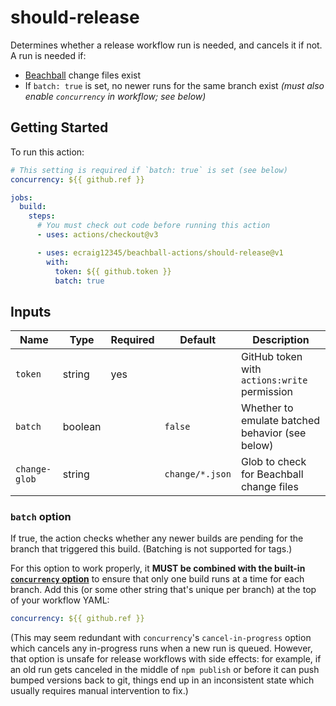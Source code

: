 # should-release

Determines whether a release workflow run is needed, and cancels it if not. A run is needed if:

- [Beachball](https://microsoft.github.io/beachball) change files exist
- If `batch: true` is set, no newer runs for the same branch exist _(must also enable `concurrency` in workflow; see below)_

## Getting Started

To run this action:

```yaml
# This setting is required if `batch: true` is set (see below)
concurrency: ${{ github.ref }}

jobs:
  build:
    steps:
      # You must check out code before running this action
      - uses: actions/checkout@v3

      - uses: ecraig12345/beachball-actions/should-release@v1
        with:
          token: ${{ github.token }}
          batch: true
```

## Inputs

| Name          | Type    | Required | Default         | Description                                     |
| ------------- | ------- | -------- | --------------- | ----------------------------------------------- |
| `token`       | string  | yes      |                 | GitHub token with `actions:write` permission    |
| `batch`       | boolean |          | `false`         | Whether to emulate batched behavior (see below) |
| `change-glob` | string  |          | `change/*.json` | Glob to check for Beachball change files        |

### `batch` option

If true, the action checks whether any newer builds are pending for the branch that triggered this build. (Batching is not supported for tags.)

For this option to work properly, it **MUST be combined with the built-in [`concurrency` option](https://docs.github.com/en/actions/using-workflows/workflow-syntax-for-github-actions#concurrency)** to ensure that only one build runs at a time for each branch. Add this (or some other string that's unique per branch) at the top of your workflow YAML:

```yaml
concurrency: ${{ github.ref }}
```

(This may seem redundant with `concurrency`'s `cancel-in-progress` option which cancels any in-progress runs when a new run is queued. However, that option is unsafe for release workflows with side effects: for example, if an old run gets canceled in the middle of `npm publish` or before it can push bumped versions back to git, things end up in an inconsistent state which usually requires manual intervention to fix.)
